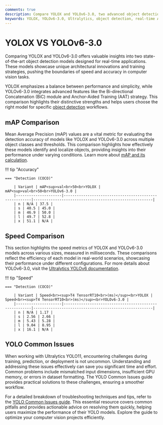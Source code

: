```yaml
---
comments: true
description: Compare YOLOX and YOLOv6-3.0, two advanced object detection models renowned for their capabilities in real-time AI and computer vision. Explore their performance, speed, and use cases in edge AI applications to determine the ideal solution for your needs.
keywords: YOLOX, YOLOv6-3.0, Ultralytics, object detection, real-time AI, edge AI, computer vision, model comparison
---
```


# YOLOX VS YOLOv6-3.0

Comparing YOLOX and YOLOv6-3.0 offers valuable insights into two state-of-the-art object detection models designed for real-time applications. These models showcase unique architectural innovations and training strategies, pushing the boundaries of speed and accuracy in computer vision tasks.

YOLOX emphasizes a balance between performance and simplicity, while YOLOv6-3.0 integrates advanced features like the Bi-directional Concatenation (BiC) module and Anchor-Aided Training (AAT) strategy. This comparison highlights their distinctive strengths and helps users choose the right model for specific [object detection](https://www.ultralytics.com/glossary/object-detection) workflows.


## mAP Comparison

Mean Average Precision (mAP) values are a vital metric for evaluating the detection accuracy of models like YOLOX and YOLOv6-3.0 across multiple object classes and thresholds. This comparison highlights how effectively these models identify and localize objects, providing insights into their performance under varying conditions. Learn more about [mAP and its calculation](https://www.ultralytics.com/glossary/mean-average-precision-map).


!!! tip "Accuracy"

	=== "Detection (COCO)"

		| Variant | mAP<sup>val<br>50<br>YOLOX | mAP<sup>val<br>50<br>YOLOv6-3.0 |
		|---------------------|-------------------------------------------------------|-------------------------------------------------------|
		| n | N/A | 37.5 |
		| s | 40.5 | 45.0 |
		| m | 46.9 | 50.0 |
		| l | 49.7 | 52.8 |
		| x | 51.1 | N/A |
		

## Speed Comparison

This section highlights the speed metrics of YOLOX and YOLOv6-3.0 models across various sizes, measured in milliseconds. These comparisons reflect the efficiency of each model in real-world scenarios, showcasing their performance under different configurations. For more details about YOLOv6-3.0, visit the [Ultralytics YOLOv6 documentation](https://docs.ultralytics.com/models/yolov6/).


!!! tip "Speed"

	=== "Detection (COCO)"

		| Variant | Speed<br><sup>T4 TensorRT10<br>(ms)</sup><br>YOLOX | Speed<br><sup>T4 TensorRT10<br>(ms)</sup><br>YOLOv6-3.0 |
		|---------------------|-------------------------------------------------------|-------------------------------------------------------|
		| n | N/A | 1.17 |
		| s | 2.56 | 2.66 |
		| m | 5.43 | 5.28 |
		| l | 9.04 | 8.95 |
		| x | 16.1 | N/A |

## YOLO Common Issues

When working with Ultralytics YOLO11, encountering challenges during training, prediction, or deployment is not uncommon. Understanding and addressing these issues effectively can save you significant time and effort. Common problems include mismatched input dimensions, insufficient GPU memory, or errors in dataset formatting. The YOLO Common Issues guide provides practical solutions to these challenges, ensuring a smoother workflow.

For a detailed breakdown of troubleshooting techniques and tips, refer to the [YOLO Common Issues guide](https://docs.ultralytics.com/guides/yolo-common-issues/). This essential resource covers common pitfalls and provides actionable advice on resolving them quickly, helping users maximize the performance of their YOLO models. Explore the guide to optimize your computer vision projects efficiently.
